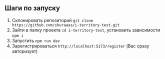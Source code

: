 ## Шаги по запуску

1. Склонировать репозиторий `git clone https://github.com/shuraaas/i-territory-test.git`
2. Зайти в папку проекта `cd i-territory-test`, установить зависимости `npm i`
3. Запустить `npm run dev`
4. Зарегистрироваться `http://localhost:5173/register` (Вас сразу авторизует)
